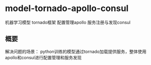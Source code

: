 # model-tornado-apollo-consul
机器学习模型  tornado框架 配置管理apollo 服务注册与发现consul

## 概要
解决问题的场景：
python训练的模型通过tornado加载提供服务，整体使用apollo和consul进行配置管理和服务发现
